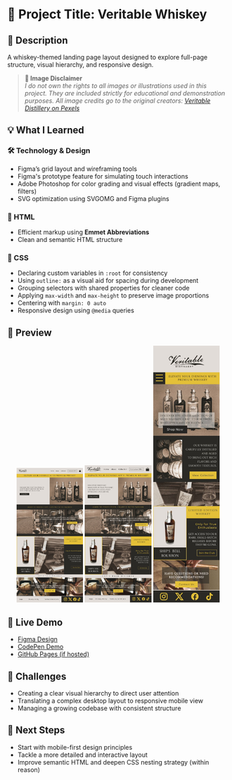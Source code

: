 # 🥃 Project Title: Veritable Whiskey

## 📄 Description

A whiskey-themed landing page layout designed to explore full-page structure, visual hierarchy, and responsive design.

> **📸 Image Disclaimer**  
> *I do not own the rights to all images or illustrations used in this project. They are included strictly for educational and demonstration purposes. All image credits go to the original creators: [Veritable Distillery on Pexels](https://www.pexels.com/@veritabledistillery)*

## 💡 What I Learned

### 🛠️ Technology & Design

- Figma’s grid layout and wireframing tools  
- Figma's prototype feature for simulating touch interactions  
- Adobe Photoshop for color grading and visual effects (gradient maps, filters)  
- SVG optimization using SVGOMG and Figma plugins

### 🧱 HTML

- Efficient markup using **Emmet Abbreviations**  
- Clean and semantic HTML structure  

### 🎨 CSS

- Declaring custom variables in `:root` for consistency  
- Using `outline:` as a visual aid for spacing during development  
- Grouping selectors with shared properties for cleaner code  
- Applying `max-width` and `max-height` to preserve image proportions  
- Centering with `margin: 0 auto`  
- Responsive design using `@media` queries

## 📸 Preview

<p align="center">
  <img src="./Layout/Whiskey_Layout.jpeg" alt="Whiskey Desktop Layout" width="30%" />
  <img src="./Layout/W.tablet.jpeg" alt="Whiskey Tablet Layout" width="30%" />
  <img src="./Layout/W.phone.jpeg" alt="Whiskey Phone Layout" width="30%" />
</p>

## 🔗 Live Demo

- [Figma Design](https://www.figma.com/design/92VIakhv5NP5rtJ92STM2i/Coffee---Whiskey?m=auto&t=6PYGkzoQlVAESRJ9-1)  
- [CodePen Demo](https://codepen.io/Cormbip/pen/xbbQYPQ) 
- [GitHub Pages (if hosted)](https://github.com/Z-Cormbip/Generated_Random_Projects/tree/fb558586456241e69d92d60174f6345de488779c/Veritable_Whiskey)

## 🚧 Challenges

- Creating a clear visual hierarchy to direct user attention  
- Translating a complex desktop layout to responsive mobile view  
- Managing a growing codebase with consistent structure

## 🧠 Next Steps

- Start with mobile-first design principles  
- Tackle a more detailed and interactive layout  
- Improve semantic HTML and deepen CSS nesting strategy (within reason)
